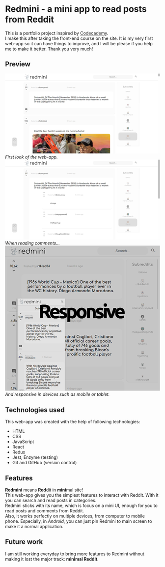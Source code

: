 # Redmini - a mini app to read posts from Reddit

This is a portfolio project inspired by [Codecademy](https://www.codecademy.com/).\
I make this after taking the front-end course on the site. It is my very first web-app so it can have things to improve, and I will be please if you help me to make it better. Thank you very much!

## Preview

![Redmini first look](./preview/redmini-1.png)\
*First look of the web-app.*\
![Redmini first look](./preview/redmini-2.png)\
*When reading comments...*\
![Redmini first look](./preview/redmini-responsive.png)\
*And responsive in devices such as mobile or tablet.*

## Technologies used

This web-app was created with the help of following technologies:

- HTML
- CSS
- JavaScript
- React
- Redux
- Jest, Enzyme (testing)
- Git and GitHub (version control)

## Features

**Redmini** means **Red**dit in **mini**mal site!\
This web-app gives you the simplest features to interact with Reddit. With it you can search and read posts in categories.\
Redmini sticks with its name, which is focus on a mini UI, enough for you to read posts and comments from Reddit.\
Also, it works perfectly on multiple devices, from computer to mobile phone. Especially, in *Android*, you can just pin Redmini to main screen to make it a normal application.

## Future work

I am still working everyday to bring more features to Redmini without making it lost the major track: **minimal Reddit**.
